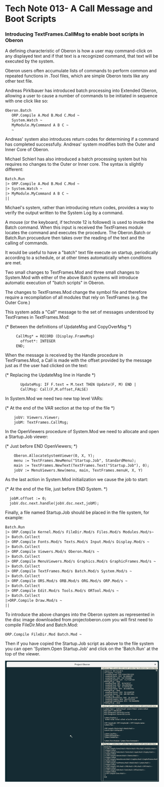 # Tech Note 013- A Call Message and Boot Scripts
### Introducing TextFrames.CallMsg to enable boot scripts in Oberon

A defining characteristic of Oberon is how a user may command-click on any displayed text and if that text is a recognized command, that text will be executed by the system.

Oberon users often accumulate lists of commands to perform common and repeated functions in .Tool files, which are simple Oberon texts like any other text file.

Andreas Pirklbauer has introduced batch processing into Extended Oberon, allowing a user to cause a number of commands to be initiated in sequence with one click like so:

```
Oberon.Batch
   ORP.Compile A.Mod B.Mod C.Mod ~
   System.Watch ~
   MyModule.MyCommand A B C ~
   ~
```
Andreas' system also introduces return codes for determining if a command has completed successfully. Andreas' system modifies both the Outer and Inner Core of Oberon.

Michael Schierl has also introduced a batch processing system but his requires no changes to the Outer or Inner core. The syntax is slightly different:

```
Batch.Run
|> ORP.Compile A.Mod B.Mod C.Mod ~
|> System.Watch ~
|> MyModule.MyCommand A B C ~
||
```
Michael's system, rather than introducing return codes, provides a way to verify the output written to the System Log by a command.

A mouse (or the keyboard, if technote 12 is followed) is used to invoke the Batch command. When this input is received the TextFrames module locates the command and executes the procedure. The Oberon.Batch or Batch.Run procuedure then takes over the reading of the text and the calling of commands.

It would be useful to have a "batch" text file execute on startup, periodically according to a schedule, or at other times automatically when conditions are met. 

Two small changes to TextFrames.Mod and three small changes to System.Mod with either of the above Batch systems will introduce automatic execution of "batch scripts" in Oberon.

The changes to TextFrames.Mod change the symbol file and therefore require a recompilation of all modules that rely on TextFrames (e.g. the Outer Core.)

This system adds a "Call" message to the set of messages understood by TextFrames in TextFrames.Mod:

(* Between the definitions of UpdateMsg and CopyOverMsg *)
```
     CallMsg* = RECORD (Display.FrameMsg)
       offset*: INTEGER
     END;
```

When the message is received by the Handle procedure in TextFrames.Mod, a Call is made with the offset provided by the message just as if the user had clicked on the text:

(* Replacing the UpdateMsg line in Handle *)
```
       UpdateMsg: IF F.text = M.text THEN Update(F, M) END | 
       CallMsg: Call(F,M.offset,FALSE)
```

In System.Mod we need two new top level VARs:

(* At the end of the VAR section at the top of the file *)
```
    jobV: Viewers.Viewer;
    jobM: TextFrames.CallMsg;
```

In the OpenViewers procedure of System.Mod we need to allocate and open a Startup.Job viewer:

(* Just before END OpenViewers; *)
```
    Oberon.AllocateSystemViewer(0, X, Y);
    menu := TextFrames.NewMenu("Startup.Job", StandardMenu);
    main := TextFrames.NewText(TextFrames.Text("Startup.Job"), 0);
    jobV := MenuViewers.New(menu, main, TextFrames.menuH, X, Y)
```

As the last action in System.Mod initialization we cause the job to start:

(* At the end of the file, just before END System. *)
```
  jobM.offset := 0;
  jobV.dsc.next.handle(jobV.dsc.next,jobM);
```

Finally, a file named Startup.Job should be placed in the file system, for example:

```
Batch.Run
|> ORP.Compile Kernel.Mod/s FileDir.Mod/s Files.Mod/s Modules.Mod/s~
|> Batch.Collect
|> ORP.Compile Fonts.Mod/s Texts.Mod/s Input.Mod/s Display.Mod/s ~
|> Batch.Collect
|> ORP.Compile Viewers.Mod/s Oberon.Mod/s ~
|> Batch.Collect
|> ORP.Compile MenuViewers.Mod/s Graphics.Mod/s GraphicFrames.Mod/s ~
|> Batch.Collect
|> ORP.Compile TextFrames.Mod/s Batch.Mod/s System.Mod/s ~
|> Batch.Collect
|> ORP.Compile ORS.Mod/s ORB.Mod/s ORG.Mod/s ORP.Mod/s ~
|> Batch.Collect
|> ORP.Compile Edit.Mod/s Tools.Mod/s ORTool.Mod/s ~
|> Batch.Collect
|>ORP.Compile Draw.Mod/s ~
||
```

To introduce the above changes into the Oberon system as represented in the disc image downloaded from projectoberon.com you will first need to compile FileDir.Mod and Batch.Mod:

```
ORP.Compile FileDir.Mod Batch.Mod ~
```

Then if you have copied the Startup.Job script as above to the file system you can open 'System.Open Startup.Job' and click on the 'Batch.Run' at the top of the viewer.

![Startup.Job](https://github.com/io-core/Technotes/blob/main/images/StartupJob.png "Startup.Job")

